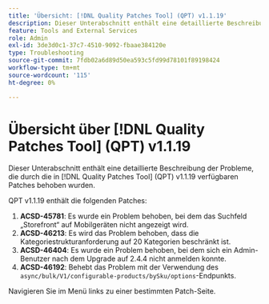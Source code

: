 ```yaml
---
title: 'Übersicht: [!DNL Quality Patches Tool] (QPT) v1.1.19'
description: Dieser Unterabschnitt enthält eine detaillierte Beschreibung der Probleme, die durch die in Version 1.1.19  [!DNL Quality Patches Tool]  Patches behoben wurden.
feature: Tools and External Services
role: Admin
exl-id: 3de3d0c1-37c7-4510-9092-fbaae384120e
type: Troubleshooting
source-git-commit: 7fdb02a6d89d50ea593c5fd99d78101f89198424
workflow-type: tm+mt
source-wordcount: '115'
ht-degree: 0%

---
```


# Übersicht über [!DNL Quality Patches Tool] (QPT) v1.1.19

Dieser Unterabschnitt enthält eine detaillierte Beschreibung der Probleme, die durch die in [!DNL Quality Patches Tool] (QPT) v1.1.19 verfügbaren Patches behoben wurden.

QPT v1.1.19 enthält die folgenden Patches:

1. **ACSD-45781**: Es wurde ein Problem behoben, bei dem das Suchfeld „Storefront“ auf Mobilgeräten nicht angezeigt wird.
1. **ACSD-46213**: Es wird das Problem behoben, dass die Kategoriestrukturanforderung auf 20 Kategorien beschränkt ist.
1. **ACSD-46404**: Es wurde ein Problem behoben, bei dem sich ein Admin-Benutzer nach dem Upgrade auf 2.4.4 nicht anmelden konnte.
1. **ACSD-46192**: Behebt das Problem mit der Verwendung des `async/bulk/V1/configurable-products/bySku/options`-Endpunkts.

Navigieren Sie im Menü links zu einer bestimmten Patch-Seite.

